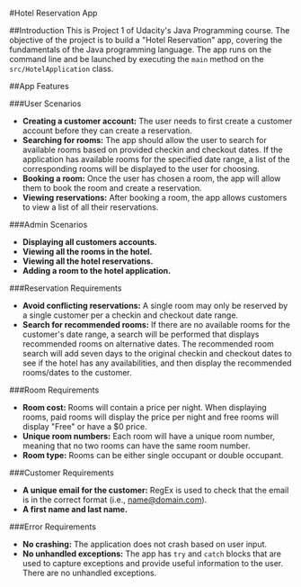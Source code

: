 #Hotel Reservation App

##Introduction
This is Project 1 of Udacity's Java Programming course. The objective of the project is to build a "Hotel Reservation" app, covering the fundamentals of the Java programming language. The app runs on the command line and be launched by executing the `main` method on the `src/HotelApplication` class.

##App Features

###User Scenarios
- **Creating a customer account:** The user needs to first create a customer account before they can create a reservation.
- **Searching for rooms:** The app should allow the user to search for available rooms based on provided checkin and checkout dates. If the application has available rooms for the specified date range, a list of the corresponding rooms will be displayed to the user for choosing.
- **Booking a room:** Once the user has chosen a room, the app will allow them to book the room and create a reservation.
- **Viewing reservations:** After booking a room, the app allows customers to view a list of all their reservations.

###Admin Scenarios
- **Displaying all customers accounts.**
- **Viewing all the rooms in the hotel.**
- **Viewing all the hotel reservations.**
- **Adding a room to the hotel application.**

###Reservation Requirements
- **Avoid conflicting reservations:** A single room may only be reserved by a single customer per a checkin and checkout date range.
- **Search for recommended rooms:** If there are no available rooms for the customer's date range, a search will be performed that displays recommended rooms on alternative dates. The recommended room search will add seven days to the original checkin and checkout dates to see if the hotel has any availabilities, and then display the recommended rooms/dates to the customer.

###Room Requirements
- **Room cost:** Rooms will contain a price per night. When displaying rooms, paid rooms will display the price per night and free rooms will display "Free" or have a $0 price.
- **Unique room numbers:** Each room will have a unique room number, meaning that no two rooms can have the same room number.
- **Room type:** Rooms can be either single occupant or double occupant.

###Customer Requirements
- **A unique email for the customer:** RegEx is used to check that the email is in the correct format (i.e., name@domain.com).
- **A first name and last name.**

###Error Requirements
- **No crashing:** The application does not crash based on user input.
- **No unhandled exceptions:** The app has `try` and `catch` blocks that are used to capture exceptions and provide useful information to the user. There are no unhandled exceptions.
